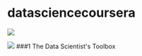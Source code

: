 datasciencecoursera
===================

![](https://encrypted-tbn2.gstatic.com/images?q=tbn:ANd9GcT3aBw73FHX0FTbSzyZYsVAOidaeLP1a5hciDt6tmrIYEEhJ7So)

![](http://upload.wikimedia.org/wikipedia/commons/d/db/Data_Science_Venn_Diagram.png)
###1 The Data Scientist's Toolbox
